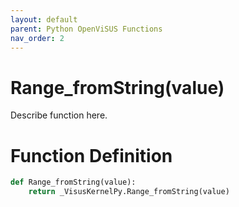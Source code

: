 ```yaml
---
layout: default
parent: Python OpenViSUS Functions
nav_order: 2
---
```


# Range_fromString(value)

Describe function here.

# Function Definition

```python
def Range_fromString(value):
    return _VisusKernelPy.Range_fromString(value)
```